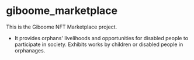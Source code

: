 # giboome_marketplace
This is the Giboome NFT Marketplace project.

 * It provides orphans' livelihoods and opportunities for disabled people
   to participate in society. Exhibits works by children or disabled people in orphanages.
